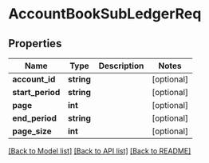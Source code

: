 # AccountBookSubLedgerReq

## Properties
Name | Type | Description | Notes
------------ | ------------- | ------------- | -------------
**account_id** | **string** |  | [optional] 
**start_period** | **string** |  | [optional] 
**page** | **int** |  | [optional] 
**end_period** | **string** |  | [optional] 
**page_size** | **int** |  | [optional] 

[[Back to Model list]](../README.md#documentation-for-models) [[Back to API list]](../README.md#documentation-for-api-endpoints) [[Back to README]](../README.md)


